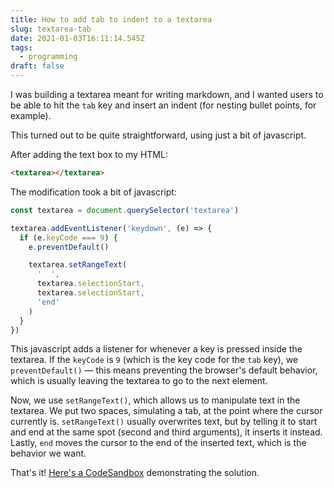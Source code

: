 ```yaml
---
title: How to add tab to indent to a textarea
slug: textarea-tab
date: 2021-01-03T16:11:14.545Z
tags:
  - programming
draft: false
---
```

I was building a textarea meant for writing markdown, and I wanted users to be able to hit the `tab` key and insert an indent (for nesting bullet points, for example). 

This turned out to be quite straightforward, using just a bit of javascript. 

After adding the text box to my HTML: 

```html
<textarea></textarea>
```

The modification took a bit of javascript: 

```javascript
const textarea = document.querySelector('textarea')

textarea.addEventListener('keydown', (e) => {
  if (e.keyCode === 9) {
    e.preventDefault()

    textarea.setRangeText(
      '  ',
      textarea.selectionStart,
      textarea.selectionStart,
      'end'
    )
  }
})
```

This javascript adds a listener for whenever a key is pressed inside the textarea. If the `keyCode` is `9` (which is the key code for the `tab` key), we `preventDefault()` — this means preventing the browser's default behavior, which is usually leaving the textarea to go to the next element. 

Now, we use `setRangeText()`, which allows us to manipulate text in the textarea. We put two spaces, simulating a tab, at the point where the cursor currently is. `setRangeText()` usually overwrites text, but by telling it to start and end at the same spot (second and third arguments), it inserts it instead. Lastly, `end` moves the cursor to the end of the inserted text, which is the behavior we want. 

That's it! [Here's a CodeSandbox](https://codesandbox.io/s/textarea-tab-ivvhq?file=/index.html) demonstrating the solution. 